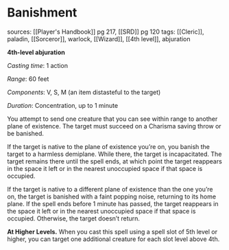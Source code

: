 # Banishment
sources: [[Player's Handbook]] pg 217, [[SRD]] pg 120
tags: [[Cleric]], paladin, [[Sorceror]], warlock, [[Wizard]], [[4th level]], abjuration

**4th-level abjuration**

*Casting time*: 1 action

*Range*: 60 feet

*Components*: V, S, M (an item distasteful to the target)

*Duration*: Concentration, up to 1 minute

You attempt to send one creature that you can see within range to another plane of existence. The target must succeed on a Charisma saving throw or be banished.

If the target is native to the plane of existence you’re on, you banish the target to a harmless demiplane. While there, the target is incapacitated. The target remains there until the spell ends, at which point the target reappears in the space it left or in the nearest unoccupied space if that space is occupied.

If the target is native to a different plane of existence than the one you’re on, the target is banished with a faint popping noise, returning to its home plane. If the spell ends before 1 minute has passed, the target reappears in the space it left or in the nearest unoccupied space if that space is occupied. Otherwise, the target doesn’t return.

**At Higher Levels.** When you cast this spell using a spell slot of 5th level or higher, you can target one additional creature for each slot level above 4th.
